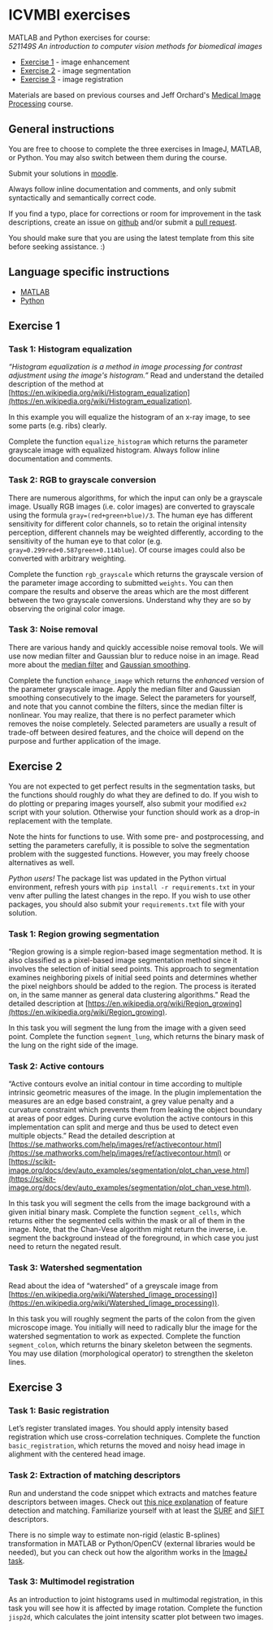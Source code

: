 # ICVMBI exercises
MATLAB and Python exercises for course:  
*521149S An introduction to computer vision methods for biomedical images*

* [Exercise 1](#exercise-1) - image enhancement
* [Exercise 2](#exercise-2) - image segmentation
* [Exercise 3](#exercise-3) - image registration

Materials are based on previous courses and Jeff Orchard's [Medical Image Processing](https://cs.uwaterloo.ca/~jorchard/cs473/CS473/Lectures.html) course.

## General instructions

You are free to choose to complete the three exercises in ImageJ, MATLAB, or Python. You may also switch between them during the course.

Submit your solutions in [moodle](https://moodle.oulu.fi/course/view.php?id=4366&section=3).

Always follow inline documentation and comments, and only submit syntactically and semantically correct code.

If you find a typo, place for corrections or room for improvement in the task descriptions, create an issue on [github](https://github.com/zrajna/icvmbi_exercises/issues) and/or submit a [pull request](https://docs.github.com/en/github/collaborating-with-issues-and-pull-requests/creating-a-pull-request).

You should make sure that you are using the latest template from this site before seeking assistance. :)

## Language specific instructions

* [MATLAB](matlab/README.md)
* [Python](python/README.md)

## Exercise 1

### Task 1: Histogram equalization

*“Histogram equalization is a method in image processing for contrast adjustment using the image's histogram.”* Read and understand the detailed description of the method at [https://en.wikipedia.org/wiki/Histogram_equalization](https://en.wikipedia.org/wiki/Histogram_equalization).

In this example you will equalize the histogram of an x-ray image, to see some parts (e.g. ribs) clearly.

Complete the function `equalize_histogram` which returns the parameter grayscale image with equalized histogram. Always follow inline documentation and comments.

### Task 2: RGB to grayscale conversion

There are numerous algorithms, for which the input can only be a grayscale image. Usually RGB images (i.e. color images) are converted to grayscale using the formula `gray=(red+green+blue)/3`. The human eye has different sensitivity for different color channels, so to retain the original intensity perception, different channels may be weighted differently, according to the sensitivity of the human eye to that color (e.g. `gray=0.299red+0.587green+0.114blue`). Of course images could also be converted with arbitrary weighting.

Complete the function `rgb_grayscale` which returns the grayscale version of the parameter image according to submitted `weights`. You can then compare the results and observe the areas which are the most different between the two grayscale conversions. Understand why they are so by observing the original color image.

### Task 3: Noise removal

There are various handy and quickly accessible noise removal tools. We will use now median filter and Gaussian blur to reduce noise in an image. Read more about the [median filter](https://en.wikipedia.org/wiki/Median_filter) and [Gaussian smoothing](https://en.wikipedia.org/wiki/Gaussian_blur).

Complete the function `enhance_image` which returns the *enhanced* version of the parameter grayscale image. Apply the median filter and Gaussian smoothing consecutively to the image. Select the parameters for yourself, and note that you cannot combine the filters, since the median filter is nonlinear. You may realize, that there is no perfect parameter which removes the noise completely. Selected parameters are usually a result of trade-off between desired features, and the choice will depend on the purpose and further application of the image.

## Exercise 2

You are not expected to get perfect results in the segmentation tasks, but the functions should roughly do what they are defined to do. If you wish to do plotting or preparing images yourself, also submit your modified `ex2` script with your solution. Otherwise your function should work as a drop-in replacement with the template.

Note the hints for functions to use. With some pre- and postprocessing, and setting the parameters carefully, it is possible to solve the segmentation problem with the suggested functions. However, you may freely choose alternatives as well.

*Python users!* The package list was updated in the Python virtual environment, refresh yours with `pip install -r requirements.txt` in your venv after pulling the latest changes in the repo. If you wish to use other packages, you should also submit your `requirements.txt` file with your solution.

### Task 1: Region growing segmentation

“Region growing is a simple region-based image segmentation method. It is also classified as a pixel-based image segmentation method since it involves the selection of initial seed points. This approach to segmentation examines neighboring pixels of initial seed points and determines whether the pixel neighbors should be added to the region. The process is iterated on, in the same manner as general data clustering algorithms.” Read the detailed description at [https://en.wikipedia.org/wiki/Region_growing](https://en.wikipedia.org/wiki/Region_growing).

In this task you will segment the lung from the image with a given seed point. Complete the function `segment_lung`, which returns the binary mask of the lung on the right side of the image.

### Task 2: Active contours

“Active contours evolve an initial contour in time according to multiple intrinsic geometric measures of the image. In the plugin implementation the measures are an edge based constraint, a grey value penalty and a curvature constraint which prevents them from leaking the object boundary at areas of poor edges. During curve evolution the active contours in this implementation can split and merge and thus be used to detect even multiple objects.” Read the detailed description at [https://se.mathworks.com/help/images/ref/activecontour.html](https://se.mathworks.com/help/images/ref/activecontour.html) or [https://scikit-image.org/docs/dev/auto_examples/segmentation/plot_chan_vese.html](https://scikit-image.org/docs/dev/auto_examples/segmentation/plot_chan_vese.html).

In this task you will segment the cells from the image background with a given initial binary mask. Complete the function `segment_cells`, which returns either the segmented cells within the mask or all of them in the image. Note, that the Chan-Vese algorithm might return the inverse, i.e. segment the background instead of the foreground, in which case you just need to return the negated result.

### Task 3: Watershed segmentation

Read about the idea of “watershed” of a greyscale image from [https://en.wikipedia.org/wiki/Watershed_(image_processing)](https://en.wikipedia.org/wiki/Watershed_(image_processing)).

In this task you will roughly segment the parts of the colon from the given microscope image. You initially will need to radically blur the image for the watershed segmentation to work as expected. Complete the function `segment_colon`, which returns the binary skeleton between the segments. You may use dilation (morphological operator) to strengthen the skeleton lines.

## Exercise 3

### Task 1: Basic registration

Let’s register translated images. You should apply intensity based registration which use cross-correlation techniques. Complete the function `basic_registration`, which returns the moved and noisy head image in alighment with the centered head image.

### Task 2: Extraction of matching descriptors

Run and understand the code snippet which extracts and matches feature descriptors between images. Check out [this nice explanation](https://medium.com/data-breach/introduction-to-feature-detection-and-matching-65e27179885d) of feature detection and matching. Familiarize yourself with at least the [SURF](https://medium.com/data-breach/introduction-to-surf-speeded-up-robust-features-c7396d6e7c4e) and [SIFT](https://medium.com/data-breach/introduction-to-sift-scale-invariant-feature-transform-65d7f3a72d40) descriptors.

There is no simple way to estimate non-rigid (elastic B-splines) transformation in MATLAB or Python/OpenCV (external libraries would be needed), but you can check out how the algorithm works in the [ImageJ task](https://moodle.oulu.fi/mod/assign/view.php?id=227920).

### Task 3: Multimodel registration

As an introduction to joint histograms used in multimodal registration, in this task you will see how it is affected by image rotation. Complete the function `jisp2d`, which calculates the joint intensity scatter plot between two images.

